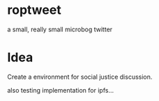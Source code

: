 # roptweet
a small, really small microbog twitter



# Idea 
Create a environment for social justice discussion. 


also testing implementation for ipfs... 
